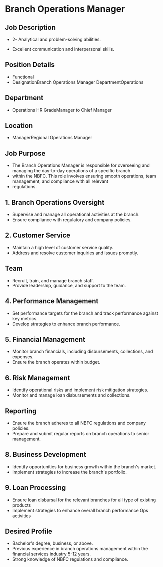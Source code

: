 # Branch Operations Manager

## Job Description

* 2- Analytical and problem-solving abilities.
- Excellent communication and interpersonal skills.

## Position Details

* Functional
* DesignationBranch Operations Manager DepartmentOperations

## Department

* Operations HR GradeManager to Chief Manager

## Location

* ManagerRegional Operations Manager

## Job Purpose

* The Branch Operations Manager is responsible for overseeing and managing the day-to-day operations of a specific branch
* within the NBFC. This role involves ensuring smooth operations, team management, and compliance with all relevant
* regulations.

## 1. Branch Operations Oversight

- Supervise and manage all operational activities at the branch.
- Ensure compliance with regulatory and company policies.

## 2. Customer Service

- Maintain a high level of customer service quality.
- Address and resolve customer inquiries and issues promptly.

## Team

- Recruit, train, and manage branch staff.
- Provide leadership, guidance, and support to the team.

## 4. Performance Management

- Set performance targets for the branch and track performance against key metrics.
- Develop strategies to enhance branch performance.

## 5. Financial Management

- Monitor branch financials, including disbursements, collections, and expenses.
- Ensure the branch operates within budget.

## 6. Risk Management

- Identify operational risks and implement risk mitigation strategies.
- Monitor and manage loan disbursements and collections.

## Reporting

- Ensure the branch adheres to all NBFC regulations and company policies.
- Prepare and submit regular reports on branch operations to senior management.

## 8. Business Development

- Identify opportunities for business growth within the branch's market.
- Implement strategies to increase the branch's portfolio.

## 9. Loan Processing

- Ensure loan disbursal for the relevant branches for all type of existing products
- Implement strategies to enhance overall branch performance Ops activities

## Desired Profile

- Bachelor's degree, business, or above.
- Previous experience in branch operations management within the financial services industry 5-12 years.
- Strong knowledge of NBFC regulations and compliance.
